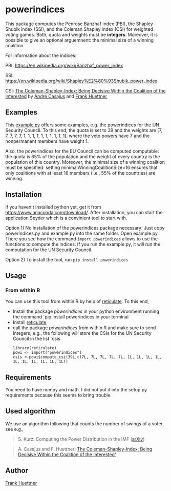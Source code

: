 # powerindices
This package computes 
the Penrose Banzhaf index (PBI), 
the Shapley Shubik index (SSI), and 
the Coleman Shapley index (CSI)
for weighted voting games. 
Both, quota and weights must be **integers**.
Moreover, it is possible to give an optional arguemnent: the minimal size of a winning coalition.

For information about the indices:

PBI: https://en.wikipedia.org/wiki/Banzhaf_power_index

SSI: https://en.wikipedia.org/wiki/Shapley%E2%80%93Shubik_power_index

CSI: [The Coleman-Shapley-Index: Being Decisive Within the Coalition of the Interested](http://xn--frankhttner-yhb.de/frankhuettner/wp-content/uploads/2018/05/colsha.pdf) by [André Casajus](http:www.casajus.de) and [Frank Huettner](http:www.frankhuettner.de)


## Examples
This [example.py](https://github.com/frankhuettner/powerindices/blob/master/example.py) offers some examples, e.g. the powerindices for the UN Security Council. To this end, the quota is set to 39 and the weights are [7, 7, 7, 7, 7, 1, 1, 1, 1, 1, 1, 1, 1, 1, 1], where the veto powers have 7 and the nonpermanent members have weight 1. 

Also, the powerindices for the EU Council can be computed computable: the quota is 65% of the population and the weight of every country is the population of this country. Moreover, the minimal size of a winning coalition must be specified: setting minimalWinningCoalitionSize=16 ensures that only coalitions with at least 16 members (i.e., 55% of the countries) are winning.

## Installation
If you haven't installed python yet, get it from https://www.anaconda.com/download/. After installation, you can start the application Spyder which is a convinient tool to start with. 

Option 1) No installation of the powerindices package necessary: Just copy powerindices.py and example.py into the same folder. Open example.py. There you see how the command `import powerindices` allows to use the functions to compute the indices. If you run the example.py, it will run the computation for the UN Security Council.

Option 2) To install the tool, run `pip install powerindices`

## Usage

### From within R
You can use this tool from within R by help of [reticulate](https://github.com/rstudio/reticulate). To this end,
* Install the package *powerindices* in your python environment running the command `pip install powerindices in your terminal
* Install [reticulate](https://github.com/rstudio/reticulate) 
* call the package *powerindices* from within R and make sure to send integers, e.g., the following will store the CSIs for the UN Security Council in the list `csis
    ```
    library(reticulate)
    powi <- import("powerindices")
    csis <-powi$compute_csi(39L,c(7L, 7L, 7L, 7L, 7L, 1L, 1L, 1L, 1L, 1L, 1L, 1L, 1L, 1L, 1L))
    ```
## Requirements
You need to have numpy and math. I did not put it into the setup.py requirements because this seems to bring trouble.

## Used algorithm
We use an algorithm following that counts the number of swings of a voter, see e.g.,
> S. Kurz: Computing the Power Distribution in the IMF ([arXiv](http://arxiv.org/abs/1603.01443))

> A. Casajus and F. Huettner: [The Coleman-Shapley-Index: Being Decisive Within the Coalition of the Interested'](http://xn--frankhttner-yhb.de/frankhuettner/wp-content/uploads/2018/05/colsha.pdf)

## Author
[Frank Huettner](http:www.frankhuettner.de)
